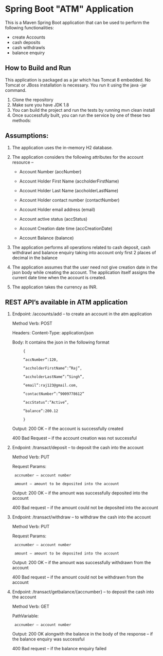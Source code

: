 # Spring Boot "ATM" Application

This is a Maven Spring Boot application that can be used to perform the following functionalities:
  - create Accounts
  - cash deposits
  - cash withdrawls
  - balance enquiry

## How to Build and Run 

This application is packaged as a jar which has Tomcat 8 embedded. No Tomcat or JBoss installation is necessary. You run it using the java -jar command.

1. Clone the repository
2. Make sure you have JDK 1.8
3. You can build the project and run the tests by running mvn clean install
4. Once successfully built, you can run the service by one of these two methods:


  

## Assumptions: 

 1. The application uses the in-memory H2 database. 

 2. The application considers the following attributes for the account resource –  

      - Account Number (accNumber) 

      - Account Holder First Name (accholderFirstName) 

      - Account Holder Last Name (accholderLastName) 

      - Account Holder contact number (contactNumber) 

      - Account Holder email address (email) 

      - Account active status (accStatus) 

      - Account Creation date time (accCreationDate) 

      - Account Balance (balance) 

3. The application performs all operations related to cash deposit, cash withdrawl and balance enquiry taking into account only first 2 places of decimal in the    balance 

4. The application assumes that the user need not give creation date in the json body while creating the account. The application itself assigns the current date time when the account is created. 

5. The application takes the currency as INR.


## REST API’s available in ATM application 

1. Endpoint: /accounts/add – to create an account in the atm application 

   Method Verb: POST 

   Headers: Content-Type: application/json 

   Body: It contains the json in the following format 

            { 

            “accNumber”:120, 

            “accholderFirstName”:”Raj”, 

            “accholderLastName”:”Singh”, 

            “email”:raj123@gmail.com, 

            “contactNumber”:”9009778612” 

            “accStatus”:”Active”, 

            “balance”:200.12 

            } 

  

    Output: 200 OK – if the account is successfully created 

    400 Bad Request – if the account creation was not successful 

  

2. Endpoint: /transact/deposit – to deposit the cash into the account 

   Method Verb: PUT 

   Request Params:  

        accnumber – account number 

        amount – amount to be deposited into the account 

    Output: 200 OK – if the amount was successfully deposited into the account 

      400 Bad request – if the amount could not be deposited into the account 

  

3. Endpoint: /transact/withdraw – to withdraw the cash into the account 

    Method Verb: PUT 

    Request Params:  

        accnumber – account number 

        amount – amount to be deposited into the account 

    Output: 200 OK – if the amount was successfully withdrawn from the account 

      400 Bad request – if the amount could not be withdrawn from the account 

  

4. Endpoint: /transact/getbalance/{accnumber} – to deposit the cash into the account 

   Method Verb: GET 

   PathVariable:  

        accnumber – account number 

   Output: 200 OK alongwith the balance in the body of the response – if the balance enquiry was       successful 

   400 Bad request – if the balance enquiry failed 
